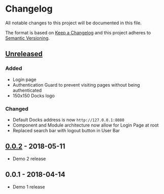 # Changelog
All notable changes to this project will be documented in this file.

The format is based on [Keep a Changelog](http://keepachangelog.com/en/1.0.0/)
and this project adheres to [Semantic Versioning](http://semver.org/spec/v2.0.0.html).

## [Unreleased]
### Added
- Login page
- Authentication Guard to prevent visiting pages without being authenticated
- 150x150 Docks logo

### Changed
- Default Docks address is now `http://127.0.0.1:8080`
- Component and Module architecture now allow for Login Page at root
- Replaced search bar with logout button in User Bar

## [0.0.2] - 2018-05-11
- Demo 2 release

## 0.0.1 - 2018-04-14
- Demo 1 release

[Unreleased]: https://github.com/TripleParity/docks-ui/compare/0.0.2...HEAD
[0.0.2]: https://github.com/TripleParity/docks-ui/compare/0.0.1...0.0.2